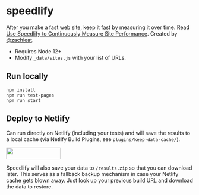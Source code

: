 # speedlify

After you make a fast web site, keep it fast by measuring it over time. Read [Use Speedlify to Continuously Measure Site Performance](https://www.zachleat.com/web/speedlify/). Created by [@zachleat](https://www.zachleat.com/).

* Requires Node 12+
* Modify `_data/sites.js` with your list of URLs.

## Run locally

```
npm install
npm run test-pages
npm run start
```

## Deploy to Netlify

Can run directly on Netlify (including your tests) and will save the results to a local cache (via Netlify Build Plugins, see `plugins/keep-data-cache/`).

<a href="https://app.netlify.com/start/deploy?repository=https://github.com/zachleat/speedlify"><img src="https://www.netlify.com/img/deploy/button.svg" width="146" height="32"></a>

Speedlify will also save your data to `/results.zip` so that you can download later. This serves as a fallback backup mechanism in case your Netlify cache gets blown away. Just look up your previous build URL and download the data to restore.
